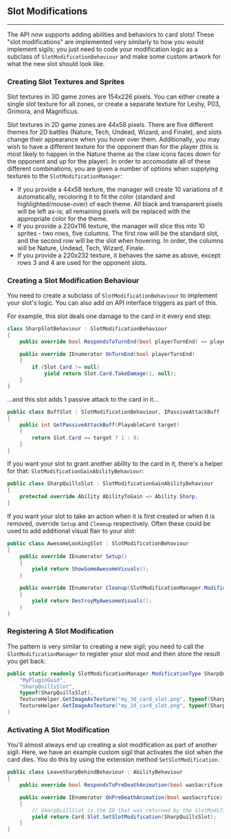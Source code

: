 ## Slot Modifications
---
The API now supports adding abilities and behaviors to card slots! These "slot modifications" are implemented very similarly to how you would implement sigils; you just need to code your modification logic as a subclass of `SlotModificationBehaviour` and make some custom artwork for what the new slot should look like.

### Creating Slot Textures and Sprites

Slot textures in 3D game zones are 154x226 pixels. You can either create a single slot texture for all zones, or create a separate texture for Leshy, P03, Grimora, and Magnificus.

Slot textures in 2D game zones are 44x58 pixels. There are five different themes for 2D battles (Nature, Tech, Undead, Wizard, and Finale), and slots change their appearance when you hover over them. Additionally, you may wish to have a different texture for the opponent than for the player (this is most likely to happen in the Nature theme as the claw icons faces down for the opponent and up for the player). In order to accomodate all of these different combinations, you are given a number of options when supplying textures to the `SlotModificationManager`:

- If you provide a 44x58 texture, the manager will create 10 variations of it automatically, recoloring it to fit the color (standard and highlighted/mouse-over) of each theme. All black and transparent pixels will be left as-is; all remaining pixels will be replaced with the appropriate color for the theme.
- If you provide a 220x116 texture, the manager will slice this into 10 sprites - two rows, five columns. The first row will be the standard slot, and the second row will be the slot when hovering. In order, the columns will be Nature, Undead, Tech, Wizard, Finale.
- If you provide a 220x232 texture, it behaves the same as above, except rows 3 and 4 are used for the opponent slots.

### Creating a Slot Modification Behaviour

You need to create a subclass of `SlotModificationBehaviour` to implement your slot's logic. You can also add on API interface triggers as part of this.

For example, this slot deals one damage to the card in it every end step:

```csharp
class SharpSlotBehaviour : SlotModificationBehaviour
{
    public override bool RespondsToTurnEnd(bool playerTurnEnd) => playerTurnEnd == Slot.IsPlayerSlot;

    public override IEnumerator OnTurnEnd(bool playerTurnEnd)
    {
        if (Slot.Card != null)
            yield return Slot.Card.TakeDamage(1, null);
    }
}
```

...and this slot adds 1 passive attack to the card in it...

```csharp
public class BuffSlot : SlotModificationBehaviour, IPassiveAttackBuff
{
    public int GetPassiveAttackBuff(PlayableCard target)
    {
        return Slot.Card == target ? 1 : 0;
    }
}
```

If you want your slot to grant another ability to the card in it, there's a helper for that: `SlotModificationGainAbilityBehaviour`:

```csharp
public class SharpQuillsSlot : SlotModificationGainAbilityBehaviour
{ 
    protected override Ability AbilityToGain => Ability.Sharp;
}
```

If you want your slot to take an action when it is first created or when it is removed, override `Setup` and `Cleanup` respectively. Often these could be used to add additional visual flair to your slot:

```csharp
public class AwesomeLookingSlot : SlotModificationBehaviour
{
    public override IEnumerator Setup()
    {
        yield return ShowSomeAwesomeVisuals();
    }

    public override IEnumerator Cleanup(SlotModificationManager.ModificationType replacement)
    {
        yield return DestroyMyAwesomeVisuals();
    }
}
```

### Registering A Slot Modification

The pattern is very similar to creating a new sigil; you need to call the `SlotModificationManager` to register your slot mod and then store the result you get back:

```csharp
public static readonly SlotModificationManager.ModificationType SharpQuillsSlot = SlotModificationManager.New(
    "MyPluginGuid",
    "SharpQuillsSlot",
    typeof(SharpQuillsSlot),
    TextureHelper.GetImageAsTexture("my_3d_card_slot.png", typeof(SharpQuillsSlot).Assembly),
    TextureHelper.GetImageAsTexture("my_2d_card_slot.png", typeof(SharpQuillsSlot).Assembly)
)
```

### Activating A Slot Modification

You'll almost always end up creating a slot modification as part of another sigil. Here, we have an example custom sigil that activates the slot when the card dies. You do this by using the extension method `SetSlotModification`.

```csharp
public class LeaveSharpBehindBehaviour : AbilityBehaviour
{
    public override bool RespondsToPreDeathAnimation(bool wasSacrifice) => Card.OnBoard;

    public override IEnumerator OnPreDeathAnimation(bool wasSacrifice)
    {
        // SharpQuillSlot is the ID that was returned by the SlotModificationManager
        yield return Card.Slot.SetSlotModification(SharpQuillsSlot);
    }
}
```